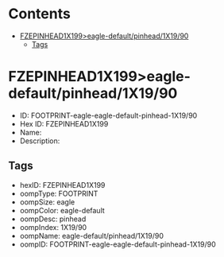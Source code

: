 



Contents
========

* [FZEPINHEAD1X199>eagle-default/pinhead/1X19/90](#fzepinhead1x199eagle-defaultpinhead1x1990)
	* [Tags](#tags)

# FZEPINHEAD1X199>eagle-default/pinhead/1X19/90

- ID: FOOTPRINT-eagle-eagle-default-pinhead-1X19/90
- Hex ID: FZEPINHEAD1X199
- Name: 
- Description: 

## Tags

- hexID: FZEPINHEAD1X199
- oompType: FOOTPRINT
- oompSize: eagle
- oompColor: eagle-default
- oompDesc: pinhead
- oompIndex: 1X19/90
- oompName: eagle-default/pinhead/1X19/90
- oompID: FOOTPRINT-eagle-eagle-default-pinhead-1X19/90
